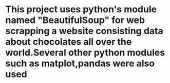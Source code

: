 # This project uses python's module named "BeautifulSoup" for web scrapping a website consisting data about chocolates all over the world.Several other python modules such as matplot,pandas were also used
